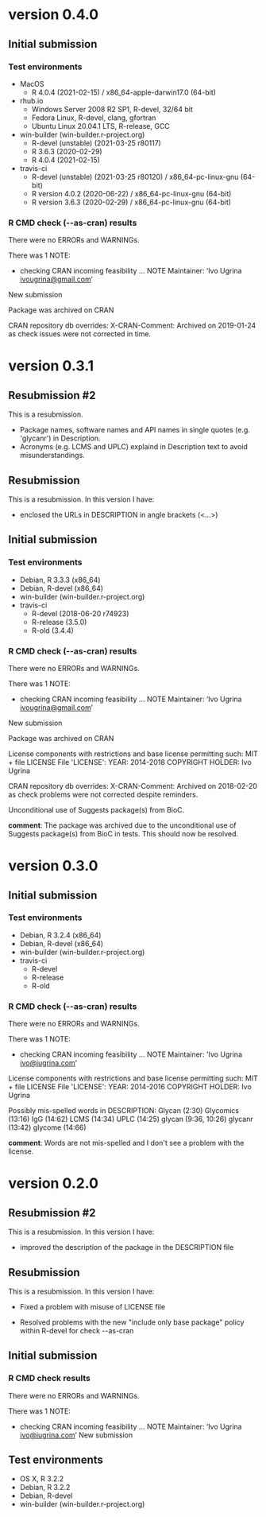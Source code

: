 # version 0.4.0

## Initial submission

### Test environments
* MacOS
  * R 4.0.4 (2021-02-15) / x86_64-apple-darwin17.0 (64-bit)
* rhub.io
  * Windows Server 2008 R2 SP1, R-devel, 32/64 bit
  * Fedora Linux, R-devel, clang, gfortran
  * Ubuntu Linux 20.04.1 LTS, R-release, GCC
* win-builder (win-builder.r-project.org)
  * R-devel (unstable) (2021-03-25 r80117)
  * R 3.6.3 (2020-02-29)
  * R 4.0.4 (2021-02-15)
* travis-ci
  * R-devel (unstable) (2021-03-25 r80120) / x86_64-pc-linux-gnu (64-bit)
  * R version 4.0.2 (2020-06-22) / x86_64-pc-linux-gnu (64-bit)
  * R version 3.6.3 (2020-02-29) / x86_64-pc-linux-gnu (64-bit)

### R CMD check (--as-cran) results
There were no ERRORs and WARNINGs.

There was 1 NOTE:
* checking CRAN incoming feasibility ... NOTE
Maintainer: ‘Ivo Ugrina <ivougrina@gmail.com>’

New submission

Package was archived on CRAN

CRAN repository db overrides:
  X-CRAN-Comment: Archived on 2019-01-24 as check issues were not
    corrected in time.

# version 0.3.1

## Resubmission #2
This is a resubmission.

* Package names, software names and API names in single quotes (e.g. 'glycanr') in Description.
* Acronyms (e.g. LCMS and UPLC) explaind in Description text to avoid misunderstandings.

## Resubmission
This is a resubmission. In this version I have:

* enclosed the URLs in DESCRIPTION in angle brackets (<...>)

## Initial submission

### Test environments
* Debian, R 3.3.3 (x86_64)
* Debian, R-devel (x86_64)
* win-builder (win-builder.r-project.org)
* travis-ci 
  * R-devel (2018-06-20 r74923)
  * R-release (3.5.0)
  * R-old (3.4.4)

### R CMD check (--as-cran) results
There were no ERRORs and WARNINGs. 

There was 1 NOTE:
* checking CRAN incoming feasibility ... NOTE
Maintainer: ‘Ivo Ugrina <ivougrina@gmail.com>’

New submission

Package was archived on CRAN

License components with restrictions and base license permitting such:
  MIT + file LICENSE
File 'LICENSE':
  YEAR: 2014-2018
  COPYRIGHT HOLDER: Ivo Ugrina

CRAN repository db overrides:
  X-CRAN-Comment: Archived on 2018-02-20 as check problems were not
    corrected despite reminders.

  Unconditional use of Suggests package(s) from BioC.

**comment**: The package was archived due to the unconditional
use of Suggests package(s) from BioC in tests. This should
now be resolved.

# version 0.3.0

## Initial submission

### Test environments
* Debian, R 3.2.4 (x86_64)
* Debian, R-devel (x86_64)
* win-builder (win-builder.r-project.org)
* travis-ci 
  * R-devel
  * R-release
  * R-old

### R CMD check (--as-cran) results
There were no ERRORs and WARNINGs. 

There was 1 NOTE:
* checking CRAN incoming feasibility ... NOTE
Maintainer: 'Ivo Ugrina <ivo@iugrina.com>'

License components with restrictions and base license permitting such:
  MIT + file LICENSE
File 'LICENSE':
  YEAR: 2014-2016
  COPYRIGHT HOLDER: Ivo Ugrina

Possibly mis-spelled words in DESCRIPTION:
  Glycan (2:30)
  Glycomics (13:16)
  IgG (14:62)
  LCMS (14:34)
  UPLC (14:25)
  glycan (9:36, 10:26)
  glycanr (13:42)
  glycome (14:66)

**comment**: Words are not mis-spelled and I don't see a problem with the
license.

# version 0.2.0

## Resubmission #2
This is a resubmission. In this version I have:

* improved the description of the package in the DESCRIPTION file

## Resubmission
This is a resubmission. In this version I have:

* Fixed a problem with misuse of LICENSE file

* Resolved problems with the new "include only base package"
  policy within R-devel for check --as-cran

## Initial submission

### R CMD check results
There were no ERRORs and WARNINGs. 

There was 1 NOTE:

* checking CRAN incoming feasibility ... NOTE
  Maintainer: ‘Ivo Ugrina <ivo@iugrina.com>’
  New submission


## Test environments
* OS X, R 3.2.2
* Debian, R 3.2.2
* Debian, R-devel
* win-builder (win-builder.r-project.org)

